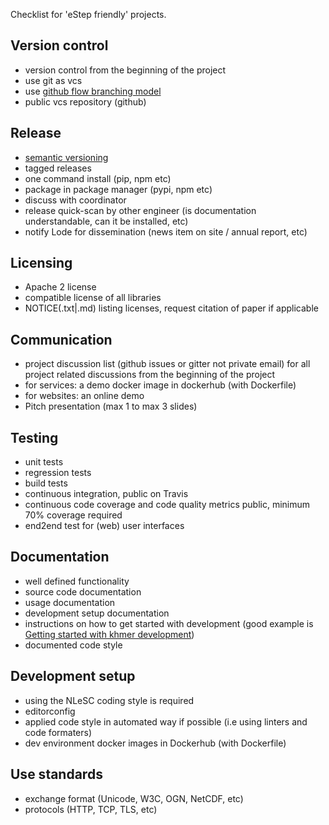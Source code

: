 Checklist for 'eStep friendly' projects.

## Version control

- version control from the beginning of the project
- use git as vcs
- use [github flow branching model](https://guides.github.com/introduction/flow/)
- public vcs repository (github)

## Release

- [semantic versioning](http://semver.org/)
- tagged releases
- one command install (pip, npm etc)
- package in package manager (pypi, npm etc)
- discuss with coordinator
- release quick-scan by other engineer (is documentation understandable, can it be installed, etc)
- notify Lode for dissemination (news item on site / annual report, etc)

## Licensing

- Apache 2 license
- compatible license of all libraries
- NOTICE(.txt|.md) listing licenses, request citation of paper if applicable

## Communication

- project discussion list (github issues or gitter not private email) for all project related discussions from the beginning of the project
- for services: a demo docker image in dockerhub (with Dockerfile)
- for websites: an online demo
- Pitch presentation (max 1 to max 3 slides)

## Testing

- unit tests
- regression tests
- build tests
- continuous integration, public on Travis
- continuous code coverage and code quality metrics public, minimum 70% coverage required
- end2end test for (web) user interfaces

## Documentation

- well defined functionality
- source code documentation
- usage documentation
- development setup documentation
- instructions on how to get started with development (good example is [Getting started with khmer development](http://khmer.readthedocs.org/en/latest/dev/getting-started.html))
- documented code style

## Development setup

- using the NLeSC coding style is required
- editorconfig
- applied code style in automated way if possible (i.e using linters and code formaters)
- dev environment docker images in Dockerhub (with Dockerfile)

## Use standards
- exchange format (Unicode, W3C, OGN, NetCDF, etc)
- protocols (HTTP, TCP, TLS, etc)
